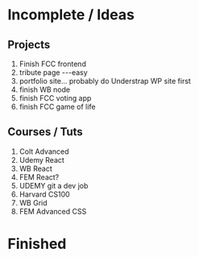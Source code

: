 # Incomplete / Ideas

## Projects 

1. Finish FCC frontend
  1. tribute page ---easy
  1. portfolio site... probably do Understrap WP site first
1. finish WB node
1. finish FCC voting app
1. finish FCC game of life

## Courses / Tuts

1. Colt Advanced
1. Udemy React
1. WB React
1. FEM React?
1. UDEMY git a dev job
1. Harvard CS100
1. WB Grid
1. FEM Advanced CSS

# Finished